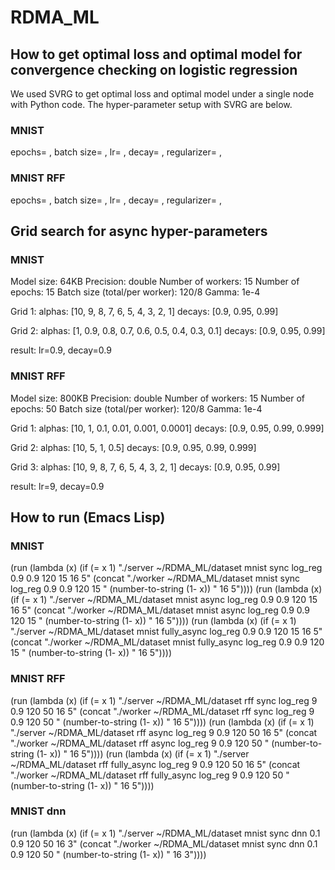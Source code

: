 # RDMA_ML
## How to get optimal loss and optimal model for convergence checking on logistic regression
We used SVRG to get optimal loss and optimal model under a single node with Python code.
The hyper-parameter setup with SVRG are below.
### MNIST
epochs= , batch size= , lr= , decay= , regularizer= ,

### MNIST RFF
epochs= , batch size= , lr= , decay= , regularizer= ,

## Grid search for async hyper-parameters
### MNIST
Model size: 64KB
Precision: double
Number of workers: 15
Number of epochs: 15
Batch size (total/per worker): 120/8 
Gamma: 1e-4

Grid 1:
alphas: [10, 9, 8, 7, 6, 5, 4, 3, 2, 1]
decays: [0.9, 0.95, 0.99]

Grid 2:
alphas: [1, 0.9, 0.8, 0.7, 0.6, 0.5, 0.4, 0.3, 0.1]
decays: [0.9, 0.95, 0.99]

result: lr=0.9, decay=0.9

### MNIST RFF
Model size: 800KB
Precision: double
Number of workers: 15
Number of epochs: 50
Batch size (total/per worker): 120/8 
Gamma: 1e-4

Grid 1: 
alphas: [10, 1, 0.1, 0.01, 0.001, 0.0001]
decays: [0.9, 0.95, 0.99, 0.999]

Grid 2: 
alphas: [10, 5, 1, 0.5]
decays: [0.9, 0.95, 0.99, 0.999]

Grid 3: 
alphas: [10, 9, 8, 7, 6, 5, 4, 3, 2, 1]
decays: [0.9, 0.95, 0.99]

result: lr=9, decay=0.9

## How to run (Emacs Lisp)
### MNIST
(run (lambda (x) (if (= x 1) "./server ~/RDMA_ML/dataset mnist sync log_reg 0.9 0.9 120 15 16 5" (concat "./worker ~/RDMA_ML/dataset mnist sync log_reg 0.9 0.9 120 15 " (number-to-string (1- x)) " 16 5"))))
(run (lambda (x) (if (= x 1) "./server ~/RDMA_ML/dataset mnist async log_reg 0.9 0.9 120 15 16 5" (concat "./worker ~/RDMA_ML/dataset mnist async log_reg 0.9 0.9 120 15 " (number-to-string (1- x)) " 16 5"))))
(run (lambda (x) (if (= x 1) "./server ~/RDMA_ML/dataset mnist fully_async log_reg 0.9 0.9 120 15 16 5" (concat "./worker ~/RDMA_ML/dataset mnist fully_async log_reg 0.9 0.9 120 15 " (number-to-string (1- x)) " 16 5"))))
### MNIST RFF
(run (lambda (x) (if (= x 1) "./server ~/RDMA_ML/dataset rff sync log_reg 9 0.9 120 50 16 5" (concat "./worker ~/RDMA_ML/dataset rff sync log_reg 9 0.9 120 50 " (number-to-string (1- x)) " 16 5"))))
(run (lambda (x) (if (= x 1) "./server ~/RDMA_ML/dataset rff async log_reg 9 0.9 120 50 16 5" (concat "./worker ~/RDMA_ML/dataset rff async log_reg 9 0.9 120 50 " (number-to-string (1- x)) " 16 5"))))
(run (lambda (x) (if (= x 1) "./server ~/RDMA_ML/dataset rff fully_async log_reg 9 0.9 120 50 16 5" (concat "./worker ~/RDMA_ML/dataset rff fully_async log_reg 9 0.9 120 50 " (number-to-string (1- x)) " 16 5"))))

### MNIST dnn
(run (lambda (x) (if (= x 1) "./server ~/RDMA_ML/dataset mnist sync dnn 0.1 0.9 120 50 16 3" (concat "./worker ~/RDMA_ML/dataset mnist sync dnn 0.1 0.9 120 50 " (number-to-string (1- x)) " 16 3"))))
